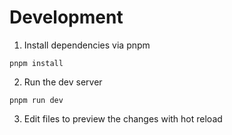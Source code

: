 # Development

1. Install dependencies via pnpm

```
pnpm install
```

2. Run the dev server

```
pnpm run dev
```

3. Edit files to preview the changes with hot reload
